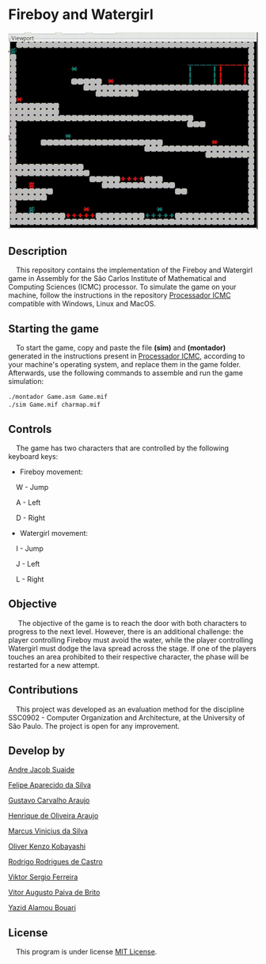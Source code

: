 # Fireboy and Watergirl

<div align ="center">
  <img src="screens/video.gif" width="620px" alt="animated gif"/>
</div>

## Description

&nbsp;&nbsp;&nbsp;&nbsp;This repository contains the implementation of the Fireboy and Watergirl game in Assembly for the São Carlos Institute of Mathematical and Computing Sciences (ICMC) processor. To simulate the game on your machine, follow the instructions in the repository [Processador ICMC](https://github.com/simoesusp/Processador-ICMC/blob/master/Install_Packages/) compatible with Windows, Linux and MacOS.

## Starting the game

&nbsp;&nbsp;&nbsp;&nbsp;To start the game, copy and paste the file **(sim)** and **(montador)** generated in the instructions present in [Processador ICMC](https://github.com/simoesusp/Processador-ICMC/blob/master/Install_Packages/), according to your machine's operating system, and replace them in the game folder. Afterwards, use the following commands to assemble and run the game simulation:

```
./montador Game.asm Game.mif
./sim Game.mif charmap.mif
```

## Controls

&nbsp;&nbsp;&nbsp;&nbsp;The game has two characters that are controlled by the following keyboard keys:

- Fireboy movement:

&nbsp;&nbsp;&nbsp;&nbsp;W - Jump

&nbsp;&nbsp;&nbsp;&nbsp;A - Left

&nbsp;&nbsp;&nbsp;&nbsp;D - Right

- Watergirl movement:

&nbsp;&nbsp;&nbsp;&nbsp;I - Jump

&nbsp;&nbsp;&nbsp;&nbsp;J - Left

&nbsp;&nbsp;&nbsp;&nbsp;L - Right

## Objective

&nbsp;&nbsp;&nbsp;&nbsp; The objective of the game is to reach the door with both characters to progress to the next level. However, there is an additional challenge: the player controlling Fireboy must avoid the water, while the player controlling Watergirl must dodge the lava spread across the stage. If one of the players touches an area prohibited to their respective character, the phase will be restarted for a new attempt.

## Contributions

&nbsp;&nbsp;&nbsp;&nbsp;This project was developed as an evaluation method for the discipline SSC0902 - Computer Organization and Architecture, at the University of São Paulo. The project is open for any improvement.

## Develop by

[Andre Jacob Suaide](https://github.com/eletrojacob)

[Felipe Aparecido da Silva](https://github.com/FehASilva)

[Gustavo Carvalho Araujo](https://www.linkedin.com/in/guaraujoc/)

[Henrique de Oliveira Araujo](https://github.com/HerbGlrt)

[Marcus Vinicius da Silva](https://github.com/MarcussSilva)

[Oliver Kenzo Kobayashi](https://www.instagram.com/_okobayashi/)

[Rodrigo Rodrigues de Castro](https://github.com/rodrigorcz)

[Viktor Sergio Ferreira](https://github.com/Viktor-S-Ferreira)

[Vitor Augusto Paiva de Brito](https://github.com/vtpaiva)

[Yazid Alamou Bouari](https://github.com/Iambouari)

## License

&nbsp;&nbsp;&nbsp;&nbsp;This program is under license [MIT License](https://opensource.org/licenses/MIT).

